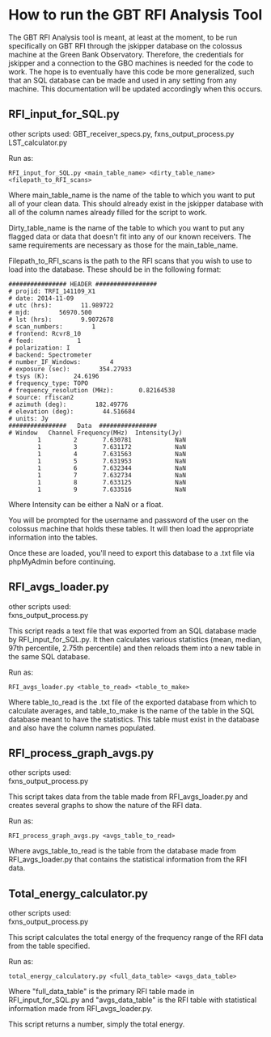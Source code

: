 # How to run the GBT RFI Analysis Tool

The GBT RFI Analysis tool is meant, at least at the moment, to be run specifically on GBT RFI through the jskipper database on the colossus machine at the Green Bank Observatory. Therefore, the credentials for jskipper and a connection to the GBO machines is needed for the code to work. The hope is to eventually have this code be more generalized, such that an SQL database can be made and used in any setting from any machine. This documentation will be updated accordingly when this occurs. 

## RFI_input_for_SQL.py

other scripts used: 
GBT_receiver_specs.py, 
fxns_output_process.py
LST_calculator.py 

Run as: 
```console
RFI_input_for_SQL.py <main_table_name> <dirty_table_name> <filepath_to_RFI_scans>
```

Where main_table_name is the name of the table to which you want to put all of your clean data. This should already exist in the jskipper database with all of the column names already filled for the script to work. 

Dirty_table_name is the name of the table to which you want to put any flagged data or data that doesn't fit into any of our known receivers. The same requirements are necessary as those for the main_table_name.

Filepath_to_RFI_scans is the path to the RFI scans that you wish to use to load into the database. These should be in the following format: 

  ```
  ################ HEADER #################
  # projid: TRFI_141109_X1
  # date: 2014-11-09
  # utc (hrs):        11.989722
  # mjd:        56970.500
  # lst (hrs):        9.9072678
  # scan_numbers:        1
  # frontend: Rcvr8_10
  # feed:            1
  # polarization: I
  # backend: Spectrometer
  # number_IF_Windows:        4
  # exposure (sec):        354.27933
  # tsys (K):       24.6196
  # frequency_type: TOPO
  # frequency_resolution (MHz):       0.82164538
  # source: rfiscan2
  # azimuth (deg):        182.49776
  # elevation (deg):        44.516684
  # units: Jy
  ################   Data  ################
  # Window   Channel Frequency(MHz)  Intensity(Jy)
          1         2       7.630781            NaN
          1         3       7.631172            NaN
          1         4       7.631563            NaN
          1         5       7.631953            NaN
          1         6       7.632344            NaN
          1         7       7.632734            NaN
          1         8       7.633125            NaN
          1         9       7.633516            NaN
  ```
Where Intensity can be either a NaN or a float.

You will be prompted for the username and password of the user on the colossus machine that holds these tables. It will then load the appropriate information into the tables. 

Once these are loaded, you'll need to export this database to a .txt file via phpMyAdmin before continuing. 

## RFI_avgs_loader.py 

other scripts used:  
fxns_output_process.py

This script reads a text file that was exported from an SQL database made by RFI_input_for_SQL.py. It then calculates various statistics (mean, median, 97th percentile, 2.75th percentile) and then reloads them into a new table in the same SQL database. 

Run as: 
```console
RFI_avgs_loader.py <table_to_read> <table_to_make> 
```
Where table_to_read is the .txt file of the exported database from which to calculate averages, and table_to_make is the name of the table in the SQL database meant to have the statistics. This table must exist in the database and also have the column names populated. 

## RFI_process_graph_avgs.py

other scripts used:  
fxns_output_process.py

This script takes data from the table made from RFI_avgs_loader.py and creates several graphs to show the nature of the RFI data. 

Run as: 
```console
RFI_process_graph_avgs.py <avgs_table_to_read>
```

Where avgs_table_to_read is the table from the database made from RFI_avgs_loader.py that contains the statistical information from the RFI data. 

## Total_energy_calculator.py 

other scripts used:  
fxns_output_process.py

This script calculates the total energy of the frequency range of the RFI data from the table specified. 

Run as: 
```console
total_energy_calculatory.py <full_data_table> <avgs_data_table>
```

Where "full_data_table" is the primary RFI table made in RFI_input_for_SQL.py and "avgs_data_table" is the RFI table with statistical information made from RFI_avgs_loader.py. 

This script returns a number, simply the total energy. 


